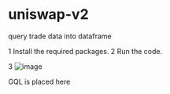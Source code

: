 # uniswap-v2
query trade data into dataframe

1 Install the required packages.
2 Run the code.



3 ![image](https://user-images.githubusercontent.com/67018728/123036673-2710ae00-d40d-11eb-8ae4-083682ce29f7.png)




  GQL is placed here
 
